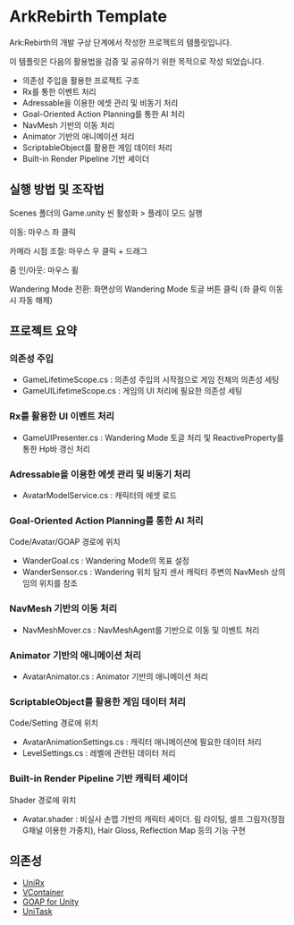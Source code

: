 # ArkRebirth Template

Ark:Rebirth의 개발 구상 단계에서 작성한 프로젝트의 템플릿입니다.

이 템플릿은 다음의 활용법을 검증 및 공유하기 위한 목적으로 작성 되었습니다.
* 의존성 주입을 활용한 프로젝트 구조
* Rx를 통한 이벤트 처리
* Adressable을 이용한 에셋 관리 및 비동기 처리
* Goal-Oriented Action Planning를 통한 AI 처리
* NavMesh 기반의 이동 처리
* Animator 기반의 애니메이션 처리
* ScriptableObject를 활용한 게임 데이터 처리
* Built-in Render Pipeline 기반 셰이더

## 실행 방법 및 조작법
Scenes 폴더의 Game.unity 씬 활성화 > 플레이 모드 실행

이동: 마우스 좌 클릭

카메라 시점 조절: 마우스 우 클릭 + 드래그

줌 인/아웃: 마우스 휠

Wandering Mode 전환: 화면상의 Wandering Mode 토글 버튼 클릭 (좌 클릭 이동 시 자동 해제)

## 프로젝트 요약

### 의존성 주입
* GameLifetimeScope.cs : 의존성 주입의 시작점으로 게임 전체의 의존성 세팅
* GameUILifetimeScope.cs : 게임의 UI 처리에 필요한 의존성 세팅

### Rx를 활용한 UI 이벤트 처리
* GameUIPresenter.cs : Wandering Mode 토글 처리 및 ReactiveProperty를 통한 Hp바 갱신 처리

### Adressable을 이용한 에셋 관리 및 비동기 처리
* AvatarModelService.cs : 캐릭터의 에셋 로드

### Goal-Oriented Action Planning를 통한 AI 처리
Code/Avatar/GOAP 경로에 위치

* WanderGoal.cs : Wandering Mode의 목표 설정
* WanderSensor.cs : Wandering 위치 탐지 센서 캐릭터 주변의 NavMesh 상의 임의 위치를 참조

### NavMesh 기반의 이동 처리
* NavMeshMover.cs : NavMeshAgent를 기반으로 이동 및 이벤트 처리

### Animator 기반의 애니메이션 처리
* AvatarAnimator.cs : Animator 기반의 애니메이션 처리

### ScriptableObject를 활용한 게임 데이터 처리
Code/Setting 경로에 위치
* AvatarAnimationSettings.cs : 캐릭터 애니메이션에 필요한 데이터 처리
* LevelSettings.cs : 레벨에 관련된 데이터 처리

### Built-in Render Pipeline 기반 캐릭터 셰이더
Shader 경로에 위치
* Avatar.shader : 비실사 손맵 기반의 캐릭터 셰이더.
림 라이팅, 셀프 그림자(정점 G채널 이용한 가중치), Hair Gloss, Reflection Map 등의 기능 구현

## 의존성
* [UniRx](https://github.com/neuecc/UniRx)
* [VContainer](https://github.com/hadashiA/VContainer)
* [GOAP for Unity](https://github.com/crashkonijn/GOAP)
* [UniTask](https://github.com/Cysharp/UniTask)
